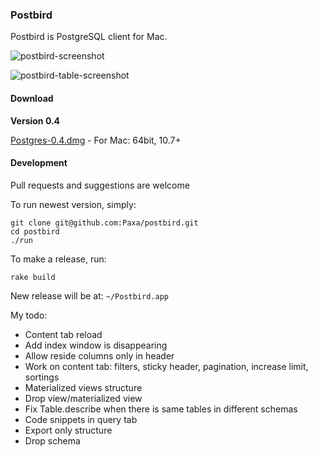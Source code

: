 ### Postbird

Postbird is PostgreSQL client for Mac.

![postbird-screenshot](https://cloud.githubusercontent.com/assets/26019/5886586/9fef006c-a3d9-11e4-8330-1651f5243536.png)

![postbird-table-screenshot](https://cloud.githubusercontent.com/assets/26019/6429388/19308eb8-c000-11e4-9848-6d2954f1d65e.png)


#### Download

**Version 0.4**

[Postgres-0.4.dmg](https://github.com/Paxa/postbird/releases/download/0.4.0/Postbird-0.4.dmg) - For Mac: 64bit, 10.7+


#### Development

Pull requests and suggestions are welcome

To run newest version, simply:

    git clone git@github.com:Paxa/postbird.git
    cd postbird
    ./run

To make a release, run:

    rake build

New release will be at: `~/Postbird.app`

My todo:

* Content tab reload
* Add index window is disappearing
* Allow reside columns only in header
* Work on content tab: filters, sticky header, pagination, increase limit, sortings
* Materialized views structure
* Drop view/materialized view
* Fix Table.describe when there is same tables in different schemas
* Code snippets in query tab
* Export only structure
* Drop schema
